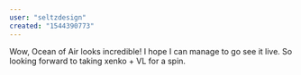 ```yaml
---
user: "seltzdesign"
created: "1544390773"
---
```


Wow, Ocean of Air looks incredible! I hope I can manage to go see it live. So looking forward to taking xenko + VL for a spin.
